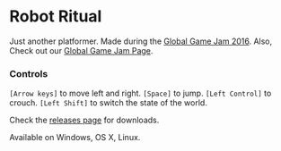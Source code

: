 # Robot Ritual
Just another platformer. Made during the [Global Game Jam 2016](globalgamejam.org). Also, Check out our [Global Game Jam Page](http://globalgamejam.org/2016/games/robot-ritual-0).

### Controls

`[Arrow keys]` to move left and right.
`[Space]` to jump.
`[Left Control]` to crouch.
`[Left Shift]` to switch the state of the world.

Check the [releases page](https://github.com/karthikb351/ggj2016-game/releases) for downloads.

Available on Windows, OS X, Linux.
